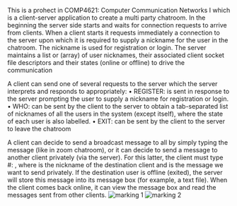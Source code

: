 This is a prohect in COMP4621: Computer Communication Networks I
which is a client-server application to create a multi party 
chatroom. In the beginning the server side starts and waits for connection requests 
to arrive from clients. When a client starts it requests immediately a connection to 
the server upon which it is required to supply a nickname for the user in the 
chatroom. The nickname is used for registration or login. The server maintains a list 
or (array) of user nicknames, their associated client socket file descriptors and 
their states (online or offline) to drive the communication

A client can send one of several requests to the server which the server interprets 
and responds to appropriately:
 • REGISTER: is sent in response to the server prompting the user to supply a 
  nickname for registration or login.
 • WHO: can be sent by the client to the server to obtain a tab-separated list of 
  nicknames of all the users in the system (except itself), where the state of each 
  user is also labelled.
 • EXIT: can be sent by the client to the server to leave the chatroom

A client can decide to send a broadcast message to all by simply typing the message 
(like in zoom chatroom), or it can decide to send a message to another client 
privately (via the server). 
For this latter, the client must type #<Nickname>: <MSG>, where <Nickname> is the 
nickname of the destination client and <MSG> is the message we want to send 
privately. If the destination user is offline (exited), the server will store this message 
into its message box (for example, a text file). When the client comes back online, it 
can view the message box and read the messages sent from other clients.
![marking 1](https://github.com/AlphaLee1113/Client-server-Chatroom/assets/113546167/ba61b2bb-e63f-4716-996f-e4f3aa8b76f7)
![marking 2](https://github.com/AlphaLee1113/Client-server-Chatroom/assets/113546167/775cca36-21d9-43f2-9c0b-f08d996b4f94)


